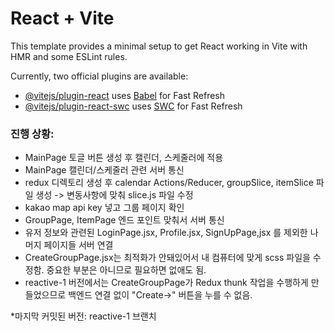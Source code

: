 # React + Vite

This template provides a minimal setup to get React working in Vite with HMR and some ESLint rules.

Currently, two official plugins are available:

- [@vitejs/plugin-react](https://github.com/vitejs/vite-plugin-react/blob/main/packages/plugin-react/README.md) uses [Babel](https://babeljs.io/) for Fast Refresh
- [@vitejs/plugin-react-swc](https://github.com/vitejs/vite-plugin-react-swc) uses [SWC](https://swc.rs/) for Fast Refresh

### 진행 상황: 

- MainPage 토글 버튼 생성 후 캘린더, 스케줄러에 적용
- MainPage 캘린더/스케줄러 관련 서버 통신
- redux 디렉토리 생성 후 calendar Actions/Reducer, groupSlice, itemSlice 파일 생성 -> 변동사항에 맞춰 slice.js 파일 수정
- kakao map api key 넣고 그룹 페이지 확인
- GroupPage, ItemPage 엔드 포인트 맞춰서 서버 통신
- 유저 정보와 관련된 LoginPage.jsx, Profile.jsx, SignUpPage,jsx 를 제외한 나머지 페이지들 서버 연결
- CreateGroupPage.jsx는 최적화가 안돼있어서 내 컴퓨터에 맞게 scss 파일을 수정함. 중요한 부분은 아니므로 필요하면 없애도 됨.
- reactive-1 버전에서는 CreateGroupPage가 Redux thunk 작업을 수행하게 만들었으므로 백엔드 연결 없이 "Create->" 버튼을 누를 수 없음.

*마지막 커밋된 버전: reactive-1 브랜치
